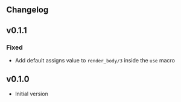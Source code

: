 ## Changelog

## v0.1.1
### Fixed
* Add default assigns value to `render_body/3` inside the `use` macro

## v0.1.0

* Initial version
